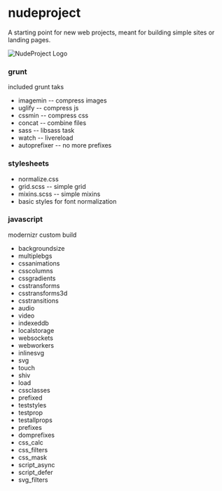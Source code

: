 nudeproject
===========

A starting point for new web projects, meant for building simple sites or landing pages.

![NudeProject Logo](https://raw.github.com/james2doyle/nudeproject/master/nudeproject.png)

### grunt

included grunt taks

* imagemin -- compress images
* uglify -- compress js
* cssmin -- compress css
* concat -- combine files
* sass -- libsass task
* watch -- livereload
* autoprefixer -- no more prefixes

### stylesheets

* normalize.css
* grid.scss -- simple grid
* mixins.scss -- simple mixins
* basic styles for font normalization

### javascript

modernizr custom build

* backgroundsize
* multiplebgs
* cssanimations
* csscolumns
* cssgradients
* csstransforms
* csstransforms3d
* csstransitions
* audio
* video
* indexeddb
* localstorage
* websockets
* webworkers
* inlinesvg
* svg
* touch
* shiv
* load
* cssclasses
* prefixed
* teststyles
* testprop
* testallprops
* prefixes
* domprefixes
* css_calc
* css_filters
* css_mask
* script_async
* script_defer
* svg_filters
